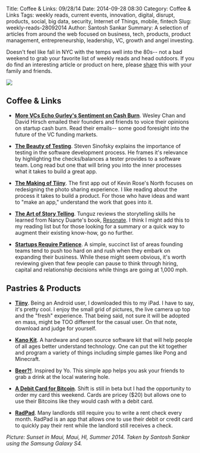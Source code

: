 Title: Coffee & Links: 09/28/14
Date: 2014-09-28 08:30
Category: Coffee & Links
Tags: weekly reads, current events, innovation, digital, disrupt, products, social, big data, security, Internet of Things, mobile, fintech
Slug: weekly-reads-28092014
Author: Santosh Sankar
Summary: A selection of articles from around the web focused on business, tech, products, product management, entrepreneurship, leadership, VC, growth and angel investing.

Doesn't feel like fall in NYC with the temps well into the 80s-- not a bad weekend to grab your favorite list of weekly reads and head outdoors. If you do find an interesting article or product on here, please <a href="http://twitter.com/home?status=A great curation of interesting reads & products from the past week http://santoshsankar.com/posts/2014/Sep/28/weekly-reads-28092014/" target="_blank">share</a> this with your family and friends.

<img src="/../../../../images/mauisunset.jpg" align = "center">

## Coffee & Links

* **<a href = "http://valleywag.gawker.com/are-investors-afraid-of-the-tech-bubble-lets-read-thei-1636926506" target="_blank">More VCs Echo Gurley's Sentiment on Cash Burn</a>**. Wesley Chan and David Hirsch emailed their founders and friends to voice their opinions on startup cash burn. Read their emails-- some good foresight into the future of the VC funding markets.

* **<a href = "http://blog.learningbyshipping.com/2014/09/25/beauty-of-testing/" target="_blank">The Beauty of Testing</a>**. Steven Sinofsky explains the importance of testing in the software development process. He frames it's relevance by highlighting the checks/balances a tester provides to a software team. Long read but one that will bring you into the inner processes what it takes to build a great app.

* **<a href = "https://medium.com/@hemeon/the-making-of-tiiny-60b527757997" target="_blank"> The Making of Tiiny</a>**. The first app out of Kevin Rose's North focuses on redesigning the photo sharing experience. I like reading about the process it takes to build a product. For those who have ideas and want to "make an app," understand the work that goes into it.

* **<a href = "http://tomtunguz.com/storytelling-duarte/" target="_blank">The Art of Story Telling</a>**. Tunguz reviews the storytelling skills he learned from Nancy Duarte's book, <a href = "http://www.duarte.com/book/resonate/" target="_blank">Resonate</a>. I think I might add this to my reading list but for those looking for a summary or a quick way to augment their existing know-how, go no further.

* **<a href = "https://medium.com/go-build-something/patience-grasshopper-9e34a5c9def4" target="_blank">Startups Require Patience</a>**. A simple, succinct list of areas founding teams tend to push too hard on and rush when they embark on expanding their business. While these might seem obvious, it's worth reviewing given that few people can pause to think through hiring, capital and relationship decisions while things are going at 1,000 mph.

## Pastries & Products

* **<a href = "https://itunes.apple.com/us/app/tiiny-share-tiny-photos-looping/id915963345?mt=8" target="_blank">Tiiny</a>**. Being an Android user, I downloaded this to my iPad. I have to say, it's pretty cool. I enjoy the small grid of pictures, the live camera up top and the "fresh" experience. That being said, not sure it will be adopted en mass, might be TOO different for the casual user. On that note, download and judge for yourself.

* **<a href = "http://us.kano.me/" target="_blank">Kano Kit</a>**. A hardware and open source software kit that will help people of all ages better understand technology. One can put the kit together and program a variety of things including simple games like Pong and Minecraft.

* **<a href = "http://beerapp.co/" target="_blank">Beer?!</a>**. Inspired by Yo. This simple app helps you ask your friends to grab a drink at the local watering hole.

* **<a href = "https://shiftpayments.com/" target="_blank">A Debit Card for Bitcoin</a>**. Shift is still in beta but I had the opportunity to order my card this weekend. Cards are pricey ($20) but allows one to use their Bitcoins like they would cash with a debit card.

* **<a href = "https://www.onradpad.com/paymyrent" target="_blank">RadPad</a>**. Many landlords still require you to write a rent check every month. RadPad is an app that allows one to use their debit or credit card to quickly pay their rent while the landlord still receives a check.

*Picture: Sunset in Maui, Maui, HI, Summer 2014. Taken by Santosh Sankar using the Samsung Galaxy S4.*